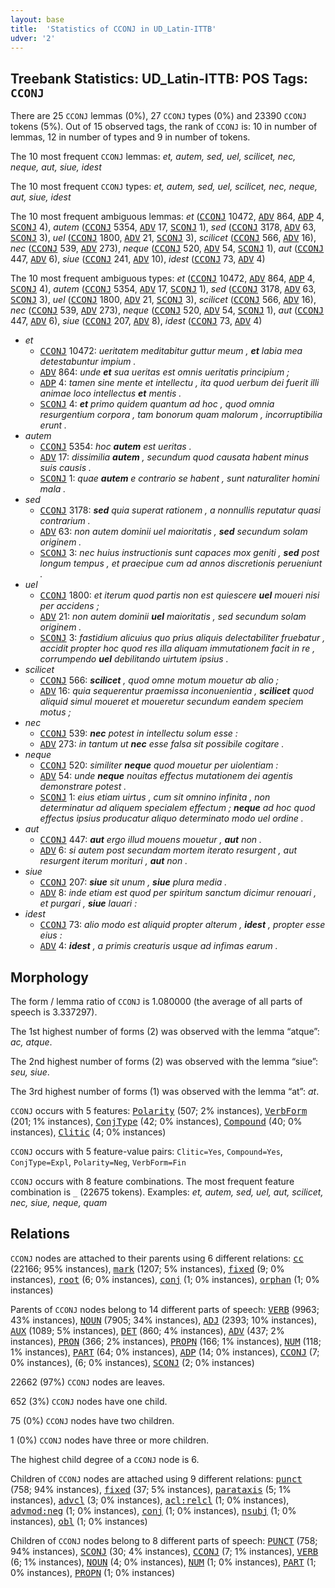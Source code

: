 ```yaml
---
layout: base
title:  'Statistics of CCONJ in UD_Latin-ITTB'
udver: '2'
---
```


## Treebank Statistics: UD_Latin-ITTB: POS Tags: `CCONJ`

There are 25 `CCONJ` lemmas (0%), 27 `CCONJ` types (0%) and 23390 `CCONJ` tokens (5%).
Out of 15 observed tags, the rank of `CCONJ` is: 10 in number of lemmas, 12 in number of types and 9 in number of tokens.

The 10 most frequent `CCONJ` lemmas: <em>et, autem, sed, uel, scilicet, nec, neque, aut, siue, idest</em>

The 10 most frequent `CCONJ` types:  <em>et, autem, sed, uel, scilicet, nec, neque, aut, siue, idest</em>

The 10 most frequent ambiguous lemmas: <em>et</em> (<tt><a href="la_ittb-pos-CCONJ.html">CCONJ</a></tt> 10472, <tt><a href="la_ittb-pos-ADV.html">ADV</a></tt> 864, <tt><a href="la_ittb-pos-ADP.html">ADP</a></tt> 4, <tt><a href="la_ittb-pos-SCONJ.html">SCONJ</a></tt> 4), <em>autem</em> (<tt><a href="la_ittb-pos-CCONJ.html">CCONJ</a></tt> 5354, <tt><a href="la_ittb-pos-ADV.html">ADV</a></tt> 17, <tt><a href="la_ittb-pos-SCONJ.html">SCONJ</a></tt> 1), <em>sed</em> (<tt><a href="la_ittb-pos-CCONJ.html">CCONJ</a></tt> 3178, <tt><a href="la_ittb-pos-ADV.html">ADV</a></tt> 63, <tt><a href="la_ittb-pos-SCONJ.html">SCONJ</a></tt> 3), <em>uel</em> (<tt><a href="la_ittb-pos-CCONJ.html">CCONJ</a></tt> 1800, <tt><a href="la_ittb-pos-ADV.html">ADV</a></tt> 21, <tt><a href="la_ittb-pos-SCONJ.html">SCONJ</a></tt> 3), <em>scilicet</em> (<tt><a href="la_ittb-pos-CCONJ.html">CCONJ</a></tt> 566, <tt><a href="la_ittb-pos-ADV.html">ADV</a></tt> 16), <em>nec</em> (<tt><a href="la_ittb-pos-CCONJ.html">CCONJ</a></tt> 539, <tt><a href="la_ittb-pos-ADV.html">ADV</a></tt> 273), <em>neque</em> (<tt><a href="la_ittb-pos-CCONJ.html">CCONJ</a></tt> 520, <tt><a href="la_ittb-pos-ADV.html">ADV</a></tt> 54, <tt><a href="la_ittb-pos-SCONJ.html">SCONJ</a></tt> 1), <em>aut</em> (<tt><a href="la_ittb-pos-CCONJ.html">CCONJ</a></tt> 447, <tt><a href="la_ittb-pos-ADV.html">ADV</a></tt> 6), <em>siue</em> (<tt><a href="la_ittb-pos-CCONJ.html">CCONJ</a></tt> 241, <tt><a href="la_ittb-pos-ADV.html">ADV</a></tt> 10), <em>idest</em> (<tt><a href="la_ittb-pos-CCONJ.html">CCONJ</a></tt> 73, <tt><a href="la_ittb-pos-ADV.html">ADV</a></tt> 4)

The 10 most frequent ambiguous types:  <em>et</em> (<tt><a href="la_ittb-pos-CCONJ.html">CCONJ</a></tt> 10472, <tt><a href="la_ittb-pos-ADV.html">ADV</a></tt> 864, <tt><a href="la_ittb-pos-ADP.html">ADP</a></tt> 4, <tt><a href="la_ittb-pos-SCONJ.html">SCONJ</a></tt> 4), <em>autem</em> (<tt><a href="la_ittb-pos-CCONJ.html">CCONJ</a></tt> 5354, <tt><a href="la_ittb-pos-ADV.html">ADV</a></tt> 17, <tt><a href="la_ittb-pos-SCONJ.html">SCONJ</a></tt> 1), <em>sed</em> (<tt><a href="la_ittb-pos-CCONJ.html">CCONJ</a></tt> 3178, <tt><a href="la_ittb-pos-ADV.html">ADV</a></tt> 63, <tt><a href="la_ittb-pos-SCONJ.html">SCONJ</a></tt> 3), <em>uel</em> (<tt><a href="la_ittb-pos-CCONJ.html">CCONJ</a></tt> 1800, <tt><a href="la_ittb-pos-ADV.html">ADV</a></tt> 21, <tt><a href="la_ittb-pos-SCONJ.html">SCONJ</a></tt> 3), <em>scilicet</em> (<tt><a href="la_ittb-pos-CCONJ.html">CCONJ</a></tt> 566, <tt><a href="la_ittb-pos-ADV.html">ADV</a></tt> 16), <em>nec</em> (<tt><a href="la_ittb-pos-CCONJ.html">CCONJ</a></tt> 539, <tt><a href="la_ittb-pos-ADV.html">ADV</a></tt> 273), <em>neque</em> (<tt><a href="la_ittb-pos-CCONJ.html">CCONJ</a></tt> 520, <tt><a href="la_ittb-pos-ADV.html">ADV</a></tt> 54, <tt><a href="la_ittb-pos-SCONJ.html">SCONJ</a></tt> 1), <em>aut</em> (<tt><a href="la_ittb-pos-CCONJ.html">CCONJ</a></tt> 447, <tt><a href="la_ittb-pos-ADV.html">ADV</a></tt> 6), <em>siue</em> (<tt><a href="la_ittb-pos-CCONJ.html">CCONJ</a></tt> 207, <tt><a href="la_ittb-pos-ADV.html">ADV</a></tt> 8), <em>idest</em> (<tt><a href="la_ittb-pos-CCONJ.html">CCONJ</a></tt> 73, <tt><a href="la_ittb-pos-ADV.html">ADV</a></tt> 4)


* <em>et</em>
  * <tt><a href="la_ittb-pos-CCONJ.html">CCONJ</a></tt> 10472: <em>ueritatem meditabitur guttur meum , <b>et</b> labia mea detestabuntur impium .</em>
  * <tt><a href="la_ittb-pos-ADV.html">ADV</a></tt> 864: <em>unde <b>et</b> sua ueritas est omnis ueritatis principium ;</em>
  * <tt><a href="la_ittb-pos-ADP.html">ADP</a></tt> 4: <em>tamen sine mente et intellectu , ita quod uerbum dei fuerit illi animae loco intellectus <b>et</b> mentis .</em>
  * <tt><a href="la_ittb-pos-SCONJ.html">SCONJ</a></tt> 4: <em><b>et</b> primo quidem quantum ad hoc , quod omnia resurgentium corpora , tam bonorum quam malorum , incorruptibilia erunt .</em>
* <em>autem</em>
  * <tt><a href="la_ittb-pos-CCONJ.html">CCONJ</a></tt> 5354: <em>hoc <b>autem</b> est ueritas .</em>
  * <tt><a href="la_ittb-pos-ADV.html">ADV</a></tt> 17: <em>dissimilia <b>autem</b> , secundum quod causata habent minus suis causis .</em>
  * <tt><a href="la_ittb-pos-SCONJ.html">SCONJ</a></tt> 1: <em>quae <b>autem</b> e contrario se habent , sunt naturaliter homini mala .</em>
* <em>sed</em>
  * <tt><a href="la_ittb-pos-CCONJ.html">CCONJ</a></tt> 3178: <em><b>sed</b> quia superat rationem , a nonnullis reputatur quasi contrarium .</em>
  * <tt><a href="la_ittb-pos-ADV.html">ADV</a></tt> 63: <em>non autem dominii uel maioritatis , <b>sed</b> secundum solam originem .</em>
  * <tt><a href="la_ittb-pos-SCONJ.html">SCONJ</a></tt> 3: <em>nec huius instructionis sunt capaces mox geniti , <b>sed</b> post longum tempus , et praecipue cum ad annos discretionis perueniunt .</em>
* <em>uel</em>
  * <tt><a href="la_ittb-pos-CCONJ.html">CCONJ</a></tt> 1800: <em>et iterum quod partis non est quiescere <b>uel</b> moueri nisi per accidens ;</em>
  * <tt><a href="la_ittb-pos-ADV.html">ADV</a></tt> 21: <em>non autem dominii <b>uel</b> maioritatis , sed secundum solam originem .</em>
  * <tt><a href="la_ittb-pos-SCONJ.html">SCONJ</a></tt> 3: <em>fastidium alicuius quo prius aliquis delectabiliter fruebatur , accidit propter hoc quod res illa aliquam immutationem facit in re , corrumpendo <b>uel</b> debilitando uirtutem ipsius .</em>
* <em>scilicet</em>
  * <tt><a href="la_ittb-pos-CCONJ.html">CCONJ</a></tt> 566: <em><b>scilicet</b> , quod omne motum mouetur ab alio ;</em>
  * <tt><a href="la_ittb-pos-ADV.html">ADV</a></tt> 16: <em>quia sequerentur praemissa inconuenientia , <b>scilicet</b> quod aliquid simul moueret et moueretur secundum eandem speciem motus ;</em>
* <em>nec</em>
  * <tt><a href="la_ittb-pos-CCONJ.html">CCONJ</a></tt> 539: <em><b>nec</b> potest in intellectu solum esse :</em>
  * <tt><a href="la_ittb-pos-ADV.html">ADV</a></tt> 273: <em>in tantum ut <b>nec</b> esse falsa sit possibile cogitare .</em>
* <em>neque</em>
  * <tt><a href="la_ittb-pos-CCONJ.html">CCONJ</a></tt> 520: <em>similiter <b>neque</b> quod mouetur per uiolentiam :</em>
  * <tt><a href="la_ittb-pos-ADV.html">ADV</a></tt> 54: <em>unde <b>neque</b> nouitas effectus mutationem dei agentis demonstrare potest .</em>
  * <tt><a href="la_ittb-pos-SCONJ.html">SCONJ</a></tt> 1: <em>eius etiam uirtus , cum sit omnino infinita , non determinatur ad aliquem specialem effectum ; <b>neque</b> ad hoc quod effectus ipsius producatur aliquo determinato modo uel ordine .</em>
* <em>aut</em>
  * <tt><a href="la_ittb-pos-CCONJ.html">CCONJ</a></tt> 447: <em><b>aut</b> ergo illud mouens mouetur , <b>aut</b> non .</em>
  * <tt><a href="la_ittb-pos-ADV.html">ADV</a></tt> 6: <em>si autem post secundam mortem iterato resurgent , aut resurgent iterum morituri , <b>aut</b> non .</em>
* <em>siue</em>
  * <tt><a href="la_ittb-pos-CCONJ.html">CCONJ</a></tt> 207: <em><b>siue</b> sit unum , <b>siue</b> plura media .</em>
  * <tt><a href="la_ittb-pos-ADV.html">ADV</a></tt> 8: <em>inde etiam est quod per spiritum sanctum dicimur renouari , et purgari , <b>siue</b> lauari :</em>
* <em>idest</em>
  * <tt><a href="la_ittb-pos-CCONJ.html">CCONJ</a></tt> 73: <em>alio modo est aliquid propter alterum , <b>idest</b> , propter esse eius :</em>
  * <tt><a href="la_ittb-pos-ADV.html">ADV</a></tt> 4: <em><b>idest</b> , a primis creaturis usque ad infimas earum .</em>

## Morphology

The form / lemma ratio of `CCONJ` is 1.080000 (the average of all parts of speech is 3.337297).

The 1st highest number of forms (2) was observed with the lemma “atque”: <em>ac, atque</em>.

The 2nd highest number of forms (2) was observed with the lemma “siue”: <em>seu, siue</em>.

The 3rd highest number of forms (1) was observed with the lemma “at”: <em>at</em>.

`CCONJ` occurs with 5 features: <tt><a href="la_ittb-feat-Polarity.html">Polarity</a></tt> (507; 2% instances), <tt><a href="la_ittb-feat-VerbForm.html">VerbForm</a></tt> (201; 1% instances), <tt><a href="la_ittb-feat-ConjType.html">ConjType</a></tt> (42; 0% instances), <tt><a href="la_ittb-feat-Compound.html">Compound</a></tt> (40; 0% instances), <tt><a href="la_ittb-feat-Clitic.html">Clitic</a></tt> (4; 0% instances)

`CCONJ` occurs with 5 feature-value pairs: `Clitic=Yes`, `Compound=Yes`, `ConjType=Expl`, `Polarity=Neg`, `VerbForm=Fin`

`CCONJ` occurs with 8 feature combinations.
The most frequent feature combination is `_` (22675 tokens).
Examples: <em>et, autem, sed, uel, aut, scilicet, nec, siue, neque, quam</em>


## Relations

`CCONJ` nodes are attached to their parents using 6 different relations: <tt><a href="la_ittb-dep-cc.html">cc</a></tt> (22166; 95% instances), <tt><a href="la_ittb-dep-mark.html">mark</a></tt> (1207; 5% instances), <tt><a href="la_ittb-dep-fixed.html">fixed</a></tt> (9; 0% instances), <tt><a href="la_ittb-dep-root.html">root</a></tt> (6; 0% instances), <tt><a href="la_ittb-dep-conj.html">conj</a></tt> (1; 0% instances), <tt><a href="la_ittb-dep-orphan.html">orphan</a></tt> (1; 0% instances)

Parents of `CCONJ` nodes belong to 14 different parts of speech: <tt><a href="la_ittb-pos-VERB.html">VERB</a></tt> (9963; 43% instances), <tt><a href="la_ittb-pos-NOUN.html">NOUN</a></tt> (7905; 34% instances), <tt><a href="la_ittb-pos-ADJ.html">ADJ</a></tt> (2393; 10% instances), <tt><a href="la_ittb-pos-AUX.html">AUX</a></tt> (1089; 5% instances), <tt><a href="la_ittb-pos-DET.html">DET</a></tt> (860; 4% instances), <tt><a href="la_ittb-pos-ADV.html">ADV</a></tt> (437; 2% instances), <tt><a href="la_ittb-pos-PRON.html">PRON</a></tt> (366; 2% instances), <tt><a href="la_ittb-pos-PROPN.html">PROPN</a></tt> (166; 1% instances), <tt><a href="la_ittb-pos-NUM.html">NUM</a></tt> (118; 1% instances), <tt><a href="la_ittb-pos-PART.html">PART</a></tt> (64; 0% instances), <tt><a href="la_ittb-pos-ADP.html">ADP</a></tt> (14; 0% instances), <tt><a href="la_ittb-pos-CCONJ.html">CCONJ</a></tt> (7; 0% instances),  (6; 0% instances), <tt><a href="la_ittb-pos-SCONJ.html">SCONJ</a></tt> (2; 0% instances)

22662 (97%) `CCONJ` nodes are leaves.

652 (3%) `CCONJ` nodes have one child.

75 (0%) `CCONJ` nodes have two children.

1 (0%) `CCONJ` nodes have three or more children.

The highest child degree of a `CCONJ` node is 6.

Children of `CCONJ` nodes are attached using 9 different relations: <tt><a href="la_ittb-dep-punct.html">punct</a></tt> (758; 94% instances), <tt><a href="la_ittb-dep-fixed.html">fixed</a></tt> (37; 5% instances), <tt><a href="la_ittb-dep-parataxis.html">parataxis</a></tt> (5; 1% instances), <tt><a href="la_ittb-dep-advcl.html">advcl</a></tt> (3; 0% instances), <tt><a href="la_ittb-dep-acl-relcl.html">acl:relcl</a></tt> (1; 0% instances), <tt><a href="la_ittb-dep-advmod-neg.html">advmod:neg</a></tt> (1; 0% instances), <tt><a href="la_ittb-dep-conj.html">conj</a></tt> (1; 0% instances), <tt><a href="la_ittb-dep-nsubj.html">nsubj</a></tt> (1; 0% instances), <tt><a href="la_ittb-dep-obl.html">obl</a></tt> (1; 0% instances)

Children of `CCONJ` nodes belong to 8 different parts of speech: <tt><a href="la_ittb-pos-PUNCT.html">PUNCT</a></tt> (758; 94% instances), <tt><a href="la_ittb-pos-SCONJ.html">SCONJ</a></tt> (30; 4% instances), <tt><a href="la_ittb-pos-CCONJ.html">CCONJ</a></tt> (7; 1% instances), <tt><a href="la_ittb-pos-VERB.html">VERB</a></tt> (6; 1% instances), <tt><a href="la_ittb-pos-NOUN.html">NOUN</a></tt> (4; 0% instances), <tt><a href="la_ittb-pos-NUM.html">NUM</a></tt> (1; 0% instances), <tt><a href="la_ittb-pos-PART.html">PART</a></tt> (1; 0% instances), <tt><a href="la_ittb-pos-PROPN.html">PROPN</a></tt> (1; 0% instances)

